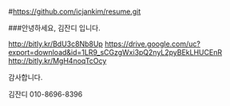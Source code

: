 #https://github.com/icjankim/resume.git


###안녕하세요, 김잔디 입니다.

<http://bitly.kr/BdU3c8Nb8Up>
<https://drive.google.com/uc?export=download&id=1LR9_sCGzgWxi3pQ2nyL2pyBEkLHUCEnR>
<http://bitly.kr/MgH4noqTcOcy>

감사합니다.


김잔디
010-8696-8396  